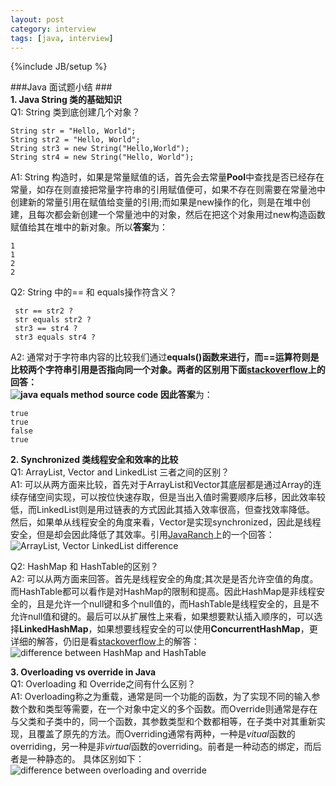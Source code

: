 ```yaml
---
layout: post
category: interview
tags: [java, interview]
---
```

{%include JB/setup %}

###Java 面试题小结 ###   
**1. Java String 类的基础知识**   
Q1: String 类到底创建几个对象？    

    String str = "Hello, World";
    String str2 = "Hello, World";
    String str3 = new String("Hello,World");
    String str4 = new String("Hello, World");    
A1: String 构造时，如果是常量赋值的话，首先会去常量**Pool**中查找是否已经存在常量，如存在则直接把常量字符串的引用赋值便可，如果不存在则需要在常量池中创建新的常量引用在赋值给变量的引用;而如果是new操作的化，则是在堆中创建，且每次都会新创建一个常量池中的对象，然后在把这个对象用过new构造函数赋值给其在堆中的新对象。所以**答案**为：    

    1
    1
    2
    2

Q2:  String 中的== 和 equals操作符含义？
    
     str == str2 ?
     str equals str2 ?
     str3 == str4 ?
     str3 equals str4 ?

A2: 通常对于字符串内容的比较我们通过**equals\(\)**函数来进行，而==运算符则是比较两个字符串引用是否指向同一个对象。两者的区别用下面[stackoverflow](http://stackoverflow.com/questions/767372/java-string-equals-versus)上的回答：     
![java equals method source code]({{site.url}}/assets/img/java_equals.png) 因此**答案**为：    

    true
    true
    false
    true

**2. Synchronized 类线程安全和效率的比较**    
Q1: ArrayList, Vector and LinkedList 三者之间的区别？     
A1: 可以从两方面来比较，首先对于ArrayList和Vector其底层都是通过Array的连续存储空间实现，可以按位快速存取，但是当出入值时需要顺序后移，因此效率较低，而LinkedList则是用过链表的方式因此其插入效率很高，但查找效率降低。 然后，如果单从线程安全的角度来看，Vector是实现synchronized，因此是线程安全，但是却会因此降低了其效率。引用[JavaRanch](http://www.coderanch.com/t/409421/java/java/Difference-ArrayList-LinkedList-Vector)上的一个回答：     
![ArrayList, Vector LinkedList difference]({{site.url}}/assets/img/java_synchronized.png)    

Q2: HashMap 和 HashTable的区别？     
A2: 可以从两方面来回答。首先是线程安全的角度;其次是是否允许空值的角度。而HashTable都可以看作是对HashMap的限制和提高。因此HashMap是非线程安全的，且是允许一个null键和多个null值的，而HashTable是线程安全的，且是不允许null值和键的。最后可以从扩展性上来看，如果想要默认插入顺序的，可以选择**LinkedHashMap**，如果想要线程安全的可以使用**ConcurrentHashMap**，更详细的解答，仍旧是看[stackoverflow](http://stackoverflow.com/questions/40471/differences-between-hashmap-and-hashtable/40483#40483)上的解答：     
![difference between HashMap and HashTable]({{site.url}}/assets/img/java_hashmap_hashtable_difference.png)     

**3. Overloading vs override in Java**    
Q1: Overloading 和 Override之间有什么区别？    
A1: Overloading称之为重载，通常是同一个功能的函数，为了实现不同的输入参数个数和类型等需要，在一个对象中定义的多个函数。而Override则通常是存在与父类和子类中的，同一个函数，其参数类型和个数都相等，在子类中对其重新实现，且覆盖了原先的方法。而Overriding通常有两种，一种是*vitual*函数的overriding，另一种是非*virtual*函数的overriding。前者是一种动态的绑定，而后者是一种静态的。 具体区别如下：     
![difference between overloading and override]({{site.url}}/assets/img/java_overloading_override.png)

    
